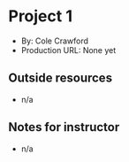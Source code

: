 # Project 1
- By: Cole Crawford
- Production URL: None yet

## Outside resources
- n/a

## Notes for instructor
- n/a
